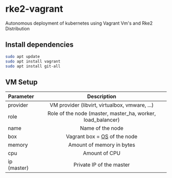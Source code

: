 # rke2-vagrant
Autonomous deployment of kubernetes using Vagrant Vm's and Rke2 Distribution

## Install dependencies 
```bash
sudo apt update
sudo apt install vagrant
sudo apt install git-all
```

## VM Setup

| Parameter        | Description           | 
| ------------- |:-------------:| 
| provider | VM provider (libvirt, virtualbox, vmware, ...) | 
| role | Role of the node (master, master_ha, worker, load_balancer)      |   
| name |  Name of the node  |   
| box | Vagrant box = [OS](https://app.vagrantup.com/boxes/search) of the node |
| memory | Amount of memory in bytes |
| cpu | Amount of CPU|
| ip (master) | Private IP of the master|
